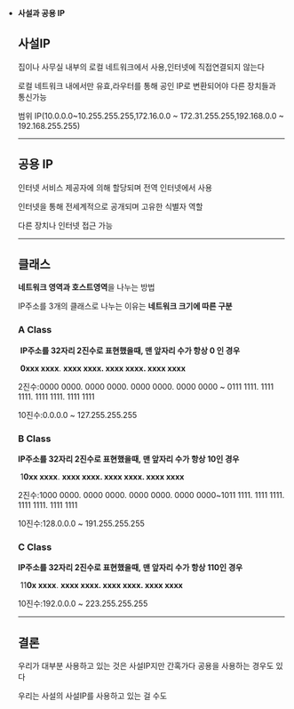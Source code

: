 - **사설과 공용 IP**
    
    ## 사설IP
    
    집이나 사무실 내부의 로컬 네트워크에서 사용,인터넷에 직접연결되지 않는다
    
    로컬 네트워크 내에서만 유효,라우터를 통해 공인 IP로 변환되어야 다른 장치들과 통신가능
    
    범위 IP(10.0.0.0~10.255.255.255,172.16.0.0 ~ 172.31.255.255,192.168.0.0 ~ 192.168.255.255)
    
    ---
    
    ## 공용 IP
    
    인터넷 서비스 제공자에 의해 할당되며 전역 인터넷에서 사용
    
    인터넷을 통해 전세계적으로 공개되며 고유한 식별자 역할
    
    다른 장치나 인터넷 접근 가능
    
    ---
    
    ## 클래스
    
    **네트워크 영역과 호스트영역**을 나누는 방법
    
    IP주소를 3개의 클래스로 나누는 이유는 **네트워크 크기에 따른 구분**
    
    ### A Class
    
     **IP주소를 32자리 2진수로 표현했을때, 맨 앞자리 수가 항상 0 인 경우**
    
     **0xxx xxxx**. **xxxx xxxx. xxxx xxxx. xxxx xxxx**
    
    2진수:0000 0000. 0000 0000. 0000 0000. 0000 0000 ~ 0111 1111. 1111 1111. 1111 1111. 1111 1111
    
    10진수:0.0.0.0 ~ 127.255.255.255
    
    ### B Class
    
    **IP주소를 32자리 2진수로 표현했을때, 맨 앞자리 수가 항상 10인 경우**
    
     1**0xx xxxx**. **xxxx xxxx. xxxx xxxx. xxxx xxxx**
    
    2진수:1000 0000. 0000 0000. 0000 0000. 0000 0000~1011 1111. 1111 1111. 1111 1111. 1111 1111
    
    10진수:128.0.0.0 ~ 191.255.255.255
    
    ### C Class
    
    **IP주소를 32자리 2진수로 표현했을때, 맨 앞자리 수가 항상 110인 경우**
    
     11**0x xxxx**. **xxxx xxxx. xxxx xxxx. xxxx xxxx**
    
    10진수:192.0.0.0 ~ 223.255.255.255
    
    ---
    
    ## 결론
    
    우리가 대부분 사용하고 있는 것은 사설IP지만 간혹가다 공용을 사용하는 경우도 있다
    
    우리는 사설의 사설IP를 사용하고 있는 걸 수도